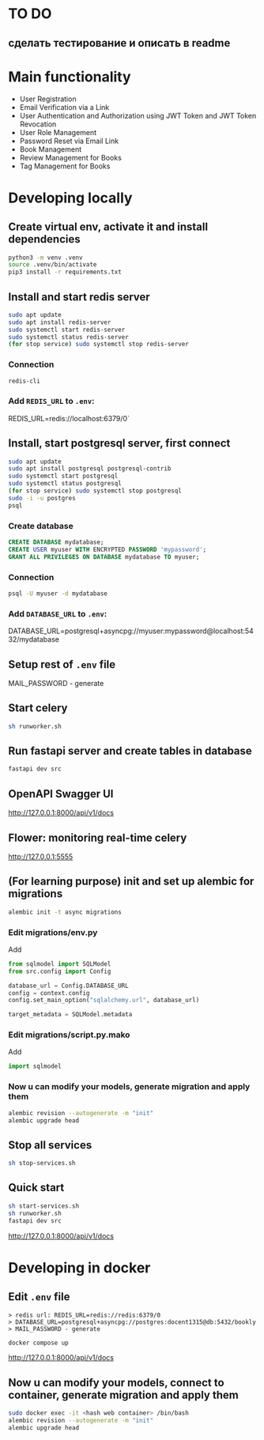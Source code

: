 # TO DO
## сделать тестирование и описать в readme

# Main functionality
- User Registration
- Email Verification via a Link
- User Authentication and Authorization using JWT Token and JWT Token Revocation
- User Role Management
- Password Reset via Email Link
- Book Management
- Review Management for Books
- Tag Management for Books

# Developing locally

## Create virtual env, activate it and install dependencies
```bash
python3 -m venv .venv
source .venv/bin/activate
pip3 install -r requirements.txt
```

## Install and start redis server
```bash
sudo apt update
sudo apt install redis-server
sudo systemctl start redis-server
sudo systemctl status redis-server
(for stop service) sudo systemctl stop redis-server
```
### Connection
```bash
redis-cli
```
### Add `REDIS_URL` to `.env`:
REDIS_URL=redis://localhost:6379/0`

## Install, start postgresql server, first connect
```bash
sudo apt update
sudo apt install postgresql postgresql-contrib
sudo systemctl start postgresql
sudo systemctl status postgresql
(for stop service) sudo systemctl stop postgresql
sudo -i -u postgres
psql
```
### Create database
```sql
CREATE DATABASE mydatabase;
CREATE USER myuser WITH ENCRYPTED PASSWORD 'mypassword';
GRANT ALL PRIVILEGES ON DATABASE mydatabase TO myuser;
```
### Connection
```bash
psql -U myuser -d mydatabase
```
### Add `DATABASE_URL` to `.env`:
DATABASE_URL=postgresql+asyncpg://myuser:mypassword@localhost:5432/mydatabase

## Setup rest of `.env` file
MAIL_PASSWORD - generate

## Start celery
```bash
sh runworker.sh
```

## Run fastapi server and create tables in database
```bash
fastapi dev src
```

## OpenAPI Swagger UI
http://127.0.0.1:8000/api/v1/docs

## Flower: monitoring real-time celery
http://127.0.0.1:5555


## (For learning purpose) init and set up alembic for migrations
```bash
alembic init -t async migrations
```
### Edit migrations/env.py
Add
```python
from sqlmodel import SQLModel
from src.config import Config

database_url = Config.DATABASE_URL
config = context.config
config.set_main_option("sqlalchemy.url", database_url)

target_metadata = SQLModel.metadata
```
### Edit migrations/script.py.mako
Add
```python
import sqlmodel
```
### Now u can modify your models, generate migration and apply them
```bash
alembic revision --autogenerate -m "init"
alembic upgrade head
```

## Stop all services
```bash
sh stop-services.sh
```

## Quick start
```bash
sh start-services.sh
sh runworker.sh
fastapi dev src
```
http://127.0.0.1:8000/api/v1/docs



# Developing in docker

## Edit `.env` file
    > redis url: REDIS_URL=redis://redis:6379/0
    > DATABASE_URL=postgresql+asyncpg://postgres:docent1315@db:5432/bookly
    > MAIL_PASSWORD - generate
```bash
docker compose up
```
http://127.0.0.1:8000/api/v1/docs

## Now u can modify your models, connect to container, generate migration and apply them
```bash
sudo docker exec -it <hash web container> /bin/bash
alembic revision --autogenerate -m "init"
alembic upgrade head
```